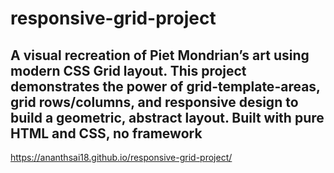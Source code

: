 # responsive-grid-project
A visual recreation of Piet Mondrian’s art using modern CSS Grid layout. This project demonstrates the power of grid-template-areas, grid rows/columns, and responsive design to build a geometric, abstract layout. Built with pure HTML and CSS, no framework
----
https://ananthsai18.github.io/responsive-grid-project/
